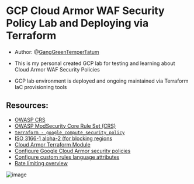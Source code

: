 # GCP Cloud Armor WAF Security Policy Lab and Deploying via Terraform

* Author: @[GangGreenTemperTatum](https://github.com/GangGreenTemperTatum)

* This is my personal created GCP lab for testing and learning about Cloud Armor WAF Security Policies
* GCP lab environment is deployed and ongoing maintained via Terraform IaC provisioning tools

## Resources:
- [OWASP CRS](https://owasp.org/www-project-modsecurity-core-rule-set/)
- [OWASP ModSecurity Core Rule Set (CRS)](https://github.com/coreruleset/coreruleset)
- [`terraform - google_compute_security_policy`](https://registry.terraform.io/providers/hashicorp/google/latest/docs/resources/compute_security_policy)
- [ISO 3166-1 alpha-2 (for blocking regions](https://en.wikipedia.org/wiki/ISO_3166-1_alpha-2)
- [Cloud Armor Terraform Module](https://github.com/GoogleCloudPlatform/terraform-google-cloud-armor)
- [Configure Google Cloud Armor security policies](https://cloud.google.com/armor/docs/configure-security-policies)
- [Configure custom rules language attributes](https://cloud.google.com/armor/docs/rules-language-reference)
- [Rate limiting overview](https://cloud.google.com/armor/docs/rate-limiting-overview)

![image](https://github.com/GangGreenTemperTatum/gcp-cloud-armor-lab/assets/104169244/c3f2643a-9f13-4237-8c50-22c43d95d0ce)
